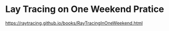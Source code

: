 # Lay Tracing on One Weekend Pratice

https://raytracing.github.io/books/RayTracingInOneWeekend.html
